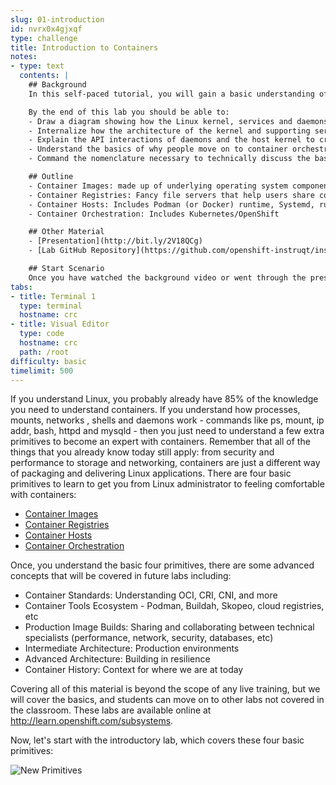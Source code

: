 ```yaml
---
slug: 01-introduction
id: nvrx0x4gjxqf
type: challenge
title: Introduction to Containers
notes:
- type: text
  contents: |
    ## Background
    In this self-paced tutorial, you will gain a basic understanding of the moving parts that make up the typical container architecture.  This will cover container images, registries, hosts, and orchestration.

    By the end of this lab you should be able to:
    - Draw a diagram showing how the Linux kernel, services and daemons work together to create and deploy containers
    - Internalize how the architecture of the kernel and supporting services affect security and performance
    - Explain the API interactions of daemons and the host kernel to create isolated processes
    - Understand the basics of why people move on to container orchestration
    - Command the nomenclature necessary to technically discuss the basics of the single and multi-host toolchain

    ## Outline
    - Container Images: made up of underlying operating system components like libraries and programming languages
    - Container Registries: Fancy file servers that help users share container images
    - Container Hosts: Includes Podman (or Docker) runtime, Systemd, runc, and Libcontainer
    - Container Orchestration: Includes Kubernetes/OpenShift

    ## Other Material
    - [Presentation](http://bit.ly/2V18QCg)
    - [Lab GitHub Repository](https://github.com/openshift-instruqt/instruqt/tree/874d2aa4decef440b36a79de881a39df12211c7c/instruqt-tracks/subsystems-container-internals-lab-2-0-part-1)

    ## Start Scenario
    Once you have watched the background video or went through the presentation, continue to the exercises
tabs:
- title: Terminal 1
  type: terminal
  hostname: crc
- title: Visual Editor
  type: code
  hostname: crc
  path: /root
difficulty: basic
timelimit: 500
---
```

If you understand Linux, you probably already have 85% of the knowledge you need to understand containers. If you understand how processes, mounts, networks , shells and daemons work - commands like ps, mount, ip addr, bash, httpd and mysqld - then you just need to understand a few extra primitives to become an expert with containers. Remember that all of the things that you already know today still apply: from security and performance to storage and networking, containers are just a different way of packaging and delivering Linux applications. There are four basic primitives to learn to get you from Linux administrator to feeling comfortable with containers:

* [Container Images](https://developers.redhat.com/blog/2018/02/22/container-terminology-practical-introduction/#h.dqlu6589ootw)
* [Container Registries](https://developers.redhat.com/blog/2018/02/22/container-terminology-practical-introduction/#h.4cxnedx7tmvq)
* [Container Hosts](https://developers.redhat.com/blog/2018/02/22/container-terminology-practical-introduction/#h.8tyd9p17othl)
* [Container Orchestration](https://developers.redhat.com/blog/2018/02/22/container-terminology-practical-introduction/#h.6yt1ex5wfo66)

Once, you understand the basic four primitives, there are some advanced concepts that will be covered in future labs including:

* Container Standards: Understanding OCI, CRI, CNI, and more
* Container Tools Ecosystem - Podman, Buildah, Skopeo, cloud registries, etc
* Production Image Builds: Sharing and collaborating between technical specialists (performance, network, security, databases, etc)
* Intermediate Architecture: Production environments
* Advanced Architecture: Building in resilience
* Container History: Context for where we are at today

Covering all of this material is beyond the scope of any live training, but we will cover the basics, and students can move on to other labs not covered in the classroom. These labs are available online at http://learn.openshift.com/subsystems.

Now, let's start with the introductory lab, which covers these four basic primitives:

![New Primitives](..\assets\01-new-primitives.png)

